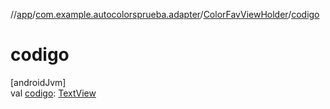 //[app](../../../index.md)/[com.example.autocolorsprueba.adapter](../index.md)/[ColorFavViewHolder](index.md)/[codigo](codigo.md)

# codigo

[androidJvm]\
val [codigo](codigo.md): [TextView](https://developer.android.com/reference/kotlin/android/widget/TextView.html)
